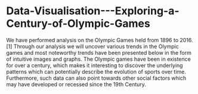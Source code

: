 # Data-Visualisation---Exploring-a-Century-of-Olympic-Games

We have performed analysis on the Olympic Games held from 1896 to 2016. [1] Through our analysis we will uncover various trends in the Olympic games and most noteworthy trends have been presented below in the form of intuitive images and graphs. The Olympic games have been in existence for over a century, which makes it  interesting to discover the underlying patterns which can potentially describe the evolution of sports over time. Furthermore, such data can also point towards other social factors which may 
have developed or recessed since the 19th  Century. 
